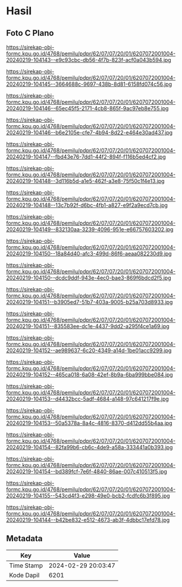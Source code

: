 # Hasil

## Foto C Plano

https://sirekap-obj-formc.kpu.go.id/4768/pemilu/pdpr/62/07/07/20/01/6207072001004-20240219-104143--e9c93cbc-db56-4f7b-823f-acf0a043b594.jpg

https://sirekap-obj-formc.kpu.go.id/4768/pemilu/pdpr/62/07/07/20/01/6207072001004-20240219-104145--3664688c-9697-438b-8d81-6158fd074c56.jpg

https://sirekap-obj-formc.kpu.go.id/4768/pemilu/pdpr/62/07/07/20/01/6207072001004-20240219-104146--65ec45f5-2171-4cb8-865f-9ac97eb8e755.jpg

https://sirekap-obj-formc.kpu.go.id/4768/pemilu/pdpr/62/07/07/20/01/6207072001004-20240219-104146--b6e2105e-cfe7-4b94-8d22-e464e30ad437.jpg

https://sirekap-obj-formc.kpu.go.id/4768/pemilu/pdpr/62/07/07/20/01/6207072001004-20240219-104147--fbd43e76-7dd1-44f2-894f-f116b5ed4cf2.jpg

https://sirekap-obj-formc.kpu.go.id/4768/pemilu/pdpr/62/07/07/20/01/6207072001004-20240219-104148--3d116b5d-a1e5-462f-a3e8-75f50c1f4e13.jpg

https://sirekap-obj-formc.kpu.go.id/4768/pemilu/pdpr/62/07/07/20/01/6207072001004-20240219-104148--13c7b92f-d6bc-4fb1-a827-e9f2a9ecd7cb.jpg

https://sirekap-obj-formc.kpu.go.id/4768/pemilu/pdpr/62/07/07/20/01/6207072001004-20240219-104149--832130aa-3239-4096-951e-e66757603202.jpg

https://sirekap-obj-formc.kpu.go.id/4768/pemilu/pdpr/62/07/07/20/01/6207072001004-20240219-104150--18a84d40-afc3-499d-86f6-aeaa082230d9.jpg

https://sirekap-obj-formc.kpu.go.id/4768/pemilu/pdpr/62/07/07/20/01/6207072001004-20240219-104150--dcdc9ddf-943e-4ec0-bae3-869f6bdcd2f5.jpg

https://sirekap-obj-formc.kpu.go.id/4768/pemilu/pdpr/62/07/07/20/01/6207072001004-20240219-104151--b3905ed7-51b7-403a-9005-b25a703d8933.jpg

https://sirekap-obj-formc.kpu.go.id/4768/pemilu/pdpr/62/07/07/20/01/6207072001004-20240219-104151--835583ee-dc1e-4437-9dd2-a295f4ce1a69.jpg

https://sirekap-obj-formc.kpu.go.id/4768/pemilu/pdpr/62/07/07/20/01/6207072001004-20240219-104152--ae989637-6c20-4349-a14d-1be01acc9299.jpg

https://sirekap-obj-formc.kpu.go.id/4768/pemilu/pdpr/62/07/07/20/01/6207072001004-20240219-104152--465ca018-6a08-42ef-8b9a-6ba999bbe084.jpg

https://sirekap-obj-formc.kpu.go.id/4768/pemilu/pdpr/62/07/07/20/01/6207072001004-20240219-104153--d4432bcc-5adf-4684-a148-97c641217f9e.jpg

https://sirekap-obj-formc.kpu.go.id/4768/pemilu/pdpr/62/07/07/20/01/6207072001004-20240219-104153--50a5378a-8a4c-4816-8370-d412dd55b4aa.jpg

https://sirekap-obj-formc.kpu.go.id/4768/pemilu/pdpr/62/07/07/20/01/6207072001004-20240219-104154--82fa99b6-cb6c-4de9-a58a-333441a0b393.jpg

https://sirekap-obj-formc.kpu.go.id/4768/pemilu/pdpr/62/07/07/20/01/6207072001004-20240219-104154--bd389fcf-7e6f-4840-86ae-007c410513f5.jpg

https://sirekap-obj-formc.kpu.go.id/4768/pemilu/pdpr/62/07/07/20/01/6207072001004-20240219-104155--543cd4f3-e298-49e0-bcb2-fcdfc6b3f895.jpg

https://sirekap-obj-formc.kpu.go.id/4768/pemilu/pdpr/62/07/07/20/01/6207072001004-20240219-104144--b42be832-e512-4673-ab3f-4dbbc17efd78.jpg


## Metadata

| Key        | Value               |
| ---------- | ------------------- |
| Time Stamp | 2024-02-29 20:03:47 |
| Kode Dapil | 6201                |



